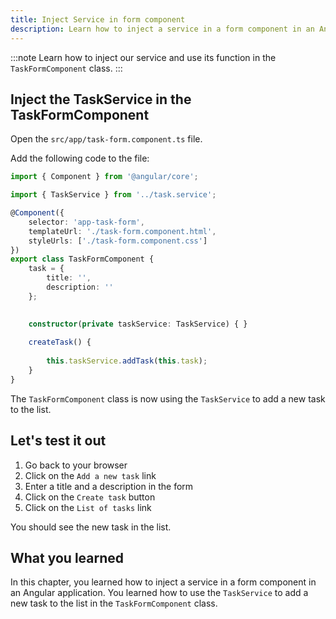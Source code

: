 ```yaml
---
title: Inject Service in form component
description: Learn how to inject a service in a form component in an Angular application.
---
```


:::note
Learn how to inject our service and use its function in the `TaskFormComponent` class.
:::

## Inject the TaskService in the TaskFormComponent

Open the `src/app/task-form.component.ts` file.

Add the following code to the file:

```typescript ins={"1. import the TaskService": 2-3} ins={"2. Inject the TaskService in the class constructor": 16-17} ins={"3. Call the addTask function from the TaskService": 20-21}
import { Component } from '@angular/core';

import { TaskService } from '../task.service';

@Component({
    selector: 'app-task-form',
    templateUrl: './task-form.component.html',
    styleUrls: ['./task-form.component.css']
})
export class TaskFormComponent {
    task = {
        title: '',
        description: ''
    };
    

    constructor(private taskService: TaskService) { }
    
    createTask() {
        
        this.taskService.addTask(this.task);
    }
}
```

The `TaskFormComponent` class is now using the `TaskService` to add a new task to the list.

## Let's test it out

1. Go back to your browser
2. Click on the `Add a new task` link
3. Enter a title and a description in the form
4. Click on the `Create task` button
5. Click on the `List of tasks` link

You should see the new task in the list.

## What you learned

In this chapter, you learned how to inject a service in a form component in an Angular application. You learned how to use the `TaskService` to add a new task to the list in the `TaskFormComponent` class.

